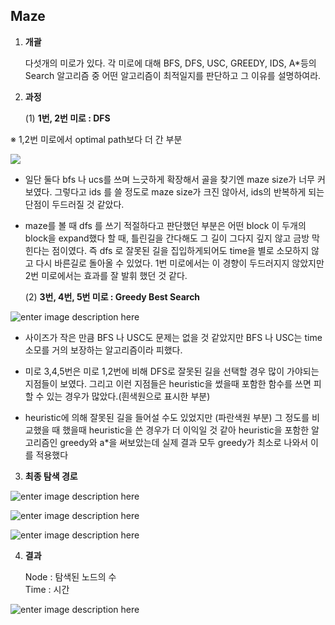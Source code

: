 ## Maze

1. <b>개괄</b>

	다섯개의 미로가 있다. 각 미로에 대해 BFS, DFS, USC, GREEDY, IDS, A*등의 Search 알고리즘 중 어떤 알고리즘이 최적일지를 판단하고 그 이유를 설명하여라.

2. <b>과정</b>

	(1) <b>1번, 2번 미로 : DFS </b>

※ 1,2번 미로에서 optimal path보다 더 간 부분

![](https://i.imgur.com/iqzkw2U.png)
		
* 일단 둘다 bfs 나 ucs를 쓰며 느긋하게 확장해서 골을 찾기엔 maze size가 너무 커보였다. 그렇다고 ids 를 쓸 정도로 maze size가 크진 않아서, ids의 반복하게 되는 단점이 두드러질 것 같았다.
*  maze를 볼 때 dfs 를 쓰기 적절하다고 판단했던 부분은 어떤 block 이 두개의 block을 expand했다 할 때, 틀린길을 간다해도 그 길이 그다지 깊지 않고 금방 막힌다는 점이였다. 즉 dfs 로 잘못된 길을 집입하게되어도 time을 별로 소모하지 않고 다시 바른길로 돌아올 수 있었다. 1번 미로에서는 이 경향이 두드러지지 않았지만 2번 미로에서는 효과를 잘 발휘 했던 것 같다.


	(2) <b>3번, 4번, 5번 미로 :  Greedy Best Search</b>
	
![enter image description here](https://i.imgur.com/k1ZrgBV.png)

*  사이즈가 작은 만큼 BFS 나 USC도 문제는 없을 것 같았지만 BFS 나 USC는 time 소모를 거의 보장하는 알고리즘이라 피했다.

* 미로 3,4,5번은 미로 1,2번에 비해 DFS로 잘못된 길을 선택할 경우 많이 가야되는 지점들이 보였다. 그리고 이런 지점들은 heuristic을 썼을때 포함한 함수를 쓰면 피할 수 있는 경우가 많았다.(흰색원으로 표시한 부분)

* heuristic에 의해 잘못된 길을 들어설 수도 있었지만 (파란색원 부분) 그 정도를 비교했을 때 했을때 heuristic을 쓴 경우가 더 이익일 것 같아 heuristic을 포함한 알고리즘인 greedy와 a*을 써보았는데 실제 결과 모두 greedy가 최소로 나와서 이를 적용했다

3. <b>최종 탐색 경로</b>

![enter image description here](https://i.imgur.com/Q20F12h.png)

![enter image description here](https://i.imgur.com/ZwGe211.png)

![enter image description here](https://i.imgur.com/Nb7rXgD.png)

4. <b>결과</b>

	Node : 탐색된 노드의 수<br/>
	Time : 시간

![enter image description here](https://i.imgur.com/39KeZcm.png)
